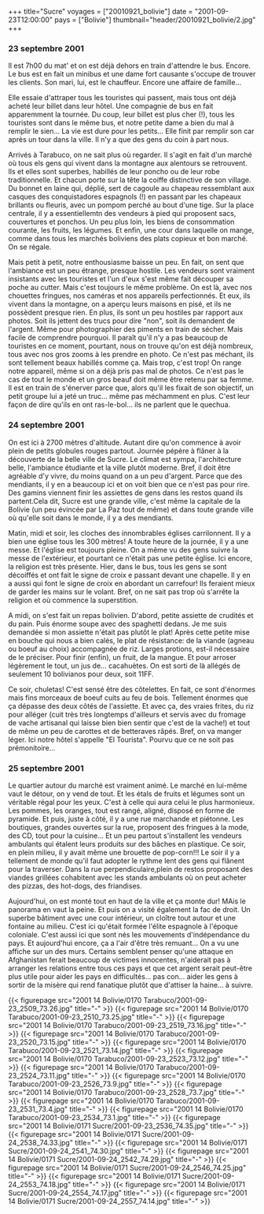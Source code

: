 +++
title="Sucre"
voyages = ["20010921_bolivie"]
date = "2001-09-23T12:00:00"
pays = ["Bolivie"]
thumbnail="header/20010921_bolivie/2.jpg"
+++
### 23 septembre 2001

Il est 7h00 du mat' et on est déjà dehors en train d'attendre le bus. Encore. 
Le bus est en fait un minibus et une dame fort causante s'occupe de trouver 
les clients. Son mari, lui, est le chauffeur. Encore une affaire de famille... 


Elle essaie d'attraper tous les touristes qui passent, mais tous ont déjà acheté 
leur billet dans leur hôtel. Une compagnie de bus en fait apparemment la tournée. 
Du coup, leur billet est plus cher (!), tous les touristes sont dans le même 
bus, et notre petite dame a bien du mal à remplir le sien... La vie est dure 
pour les petits... Elle finit par remplir son car après un tour dans la ville. 
Il n'y a que des gens du coin à part nous.

Arrivés à Tarabuco, on ne sait plus où regarder. Il s'agit en fait d'un marché 
où tous els gens qui vivent dans la montagne aux alentours se retrouvent. Ils 
et elles sont superbes, habillés de leur poncho ou de leur robe traditionnelle. 
Et chacun porte sur la tête la coiffe distinctive de son village. Du bonnet 
en laine qui, déplié, sert de cagoule au chapeau ressemblant aux casques des 
conquistadores espagnols (!) en passant par les chapeaux brillants ou fleuris, 
avec un pompom perché au bout d'une tige. Sur la place centrale, il y a essentiellemtn 
des vendeurs à pied qui proposent sacs, couvertures et ponchos. Un peu plus 
loin, les biens de consommation courante, les fruits, les légumes. Et enfin, 
une cour dans laquelle on mange, comme dans tous les marchés boliviens des plats 
copieux et bon marché. On se régale. 

Mais petit à petit, notre enthousiasme baisse un peu. En fait, on sent que 
l'ambiance est un peu étrange, presque hostile. Les vendeurs sont vraiment insistants 
avec les touristes et l'un d'eux s'est même fait découper sa poche au cutter. 
Mais c'est toujours le même problème. On est là, avec nos chouettes fringues, 
nos caméras et nos appareils perfectionnés. Et eux, ils vivent dans la montagne, 
on a aperçu leurs maisons en pisé, et ils ne possèdent presque rien. En plus, 
ils sont un peu hostiles par rapport aux photos. Soit ils jettent des trucs 
pour dire "non", soit ils demandent de l'argent. Même pour photographier des 
piments en train de sécher. Mais facile de comprendre pourquoi. Il paraît qu'il 
n'y a pas beaucoup de touristes en ce moment, pourtant, nous on trouve qu'on 
est déjà nombreux, tous avec nos gros zooms à les prendre en photo. Ce n'est 
pas méchant, ils sont tellement beaux habillés comme ça. Mais trop, c'est trop! 
On range notre appareil, même si on a déjà pris pas mal de photos. Ce n'est 
pas le cas de tout le monde et un gros beauf doit même être retenu par sa femme. 
Il est en train de s'énerver parce que, alors qu'il les fixait de son objectif, 
un petit groupe lui a jeté un truc... même pas méchamment en plus. C'est leur 
façon de dire qu'ils en ont ras-le-bol... ils ne parlent que le quechua. 

### 24 septembre 2001

On est ici à 2700 mètres d'altitude. Autant dire qu'on commence à avoir plein 
de petits globules rouges partout. Journée pépère à flâner à la découverte de 
la belle ville de Sucre. Le climat est sympa, l'architecture belle, l'ambiance 
étudiante et la ville plutôt moderne. Bref, il doit être agréable d'y vivre, 
du moins quand on a un peu d'argent. Parce que des mendiants, il y en a beaucoup 
ici et on voit bien que ce n'est pas pour rire. Des gamins viennent finir les 
assiettes de gens dans les restos quand ils partent.Cela dit, Sucre est une 
grande ville, c'est même la capitale de la Bolivie (un peu évincée par La Paz 
tout de même) et dans toute grande ville où qu'elle soit dans le monde, il y 
a des mendiants.

Matin, midi et soir, les cloches des innombrables églises carrilonnent. Il 
y a bien une église tous les 300 mètres! A toute heure de la journée, il y a 
une messe. Et l'église est toujours pleine. On a même vu des gens suivre la 
messe de l'extérieur, et pourtant ce n'était pas une petite église. Ici encore, 
la religion est très présente. Hier, dans le bus, tous les gens se sont décoiffés 
et ont fait le signe de croix e passant devant une chapelle. Il y en a aussi 
qui font le signe de croix en abordant un carrefour! Ils feraient mieux de garder 
les mains sur le volant. Bref, on ne sait pas trop où s'arrête la religion et 
où commence la superstition.

A midi, on s'est fait un repas bolivien. D'abord, petite assiette de crudités 
et du pain. Puis énorme soupe avec des spaghetti dedans. Je me suis demandée 
si mon assiette n'était pas plutôt le plat! Après cette petite mise en bouche 
qui nous a bien calés, le plat de résistance: de la viande (agneau ou boeuf 
au choix) accompagnée de riz. Larges protions, est-il nécessaire de le préciser. 
Pour finir (enfin), un fruit, de la mangue. Et pour arroser légèrement le tout, 
un jus de... cacahuètes. On est sorti de là allégés de seulement 10 bolivianos 
pour deux, soit 11FF. 

Ce soir, chuletas! C'est sensé être des côtelettes. En fait, ce sont d'énormes 
mais fins morceaux de boeuf cuits au feu de bois. Tellement énormes que ça dépasse 
des deux côtés de l'assiette. Et avec ça, des vraies frites, du riz pour alléger 
(cuit très très longtemps d'ailleurs et servis avec du fromage de vache artisanal 
qui laisse bien bien sentir que c'est de la vache!) et tout de même un peu de 
carottes et de betteraves râpés. Bref, on va manger léger. Ici notre hôtel s'appelle 
"El Tourista". Pourvu que ce ne soit pas prémonitoire...

### 25 septembre 2001

Le quartier autour du marché est vraiment animé. Le marché en lui-même vaut 
le détour, on y vend de tout. Et les étals de fruits et légumes sont un véritable 
régal pour les yeux. C'est à celle qui aura celui le plus harmonieux. Les pommes, 
les oranges, tout est rangé, aligné, disposé en forme de pyramide. Et puis, 
juste à côté, il y a une rue marchande et piétonne. Les boutiques, grandes ouvertes 
sur la rue, proposent des fringues à la mode, des CD, tout pour la cuisine... 
Et un peu partout s'installent les vendeurs ambulants qui étalent leurs produits 
sur des bâches en plastique. Ce soir, en plein milieu, il y avait même une brouette 
de pop-corn!!! Le soir il y a tellement de monde qu'il faut adopter le rythme 
lent des gens qui flânent pour la traverser. Dans la rue perpendiculaire,plein 
de restos proposant des viandes grillées cohabitent avec les stands ambulants 
où on peut acheter des pizzas, des hot-dogs, des friandises. 

Aujourd'hui, on est monté tout en haut de la ville et ça monte dur! MAis le 
panorama en vaut la peine. Et puis on a visité également la fac de droit. Un 
superbe bâtiment avec une cour intérieur, un cloître tout autour et une fontaine 
au milieu. C'est ici qu'était formée l'élite espagnole à l'époque coloniale. 
C'est aussi ici que sont nés les mouvements d'indépendance du pays. Et aujourd'hui 
encore, ça a l'air d'être très remuant... On a vu une affiche sur un des murs. 
Certains semblent penser qu'une attaque en Afghanistan ferait beaucoup de victimes 
innocentes, n'aiderait pas à arranger les relations entre tous ces pays et que 
cet argent serait peut-être plus utile pour aider les pays en difficultés... 
pas con... aider les gens à sortir de la misère qui rend fanatique plutôt que 
d'attiser la haine... à suivre.


{{< figurepage src="2001 14 Bolivie/0170 Tarabuco/2001-09-23_2509_73.26.jpg" title="-"  >}}
{{< figurepage src="2001 14 Bolivie/0170 Tarabuco/2001-09-23_2510_73.25.jpg" title="-"  >}}
{{< figurepage src="2001 14 Bolivie/0170 Tarabuco/2001-09-23_2519_73.16.jpg" title="-"  >}}
{{< figurepage src="2001 14 Bolivie/0170 Tarabuco/2001-09-23_2520_73.15.jpg" title="-"  >}}
{{< figurepage src="2001 14 Bolivie/0170 Tarabuco/2001-09-23_2521_73.14.jpg" title="-"  >}}
{{< figurepage src="2001 14 Bolivie/0170 Tarabuco/2001-09-23_2523_73.12.jpg" title="-"  >}}
{{< figurepage src="2001 14 Bolivie/0170 Tarabuco/2001-09-23_2524_73.11.jpg" title="-"  >}}
{{< figurepage src="2001 14 Bolivie/0170 Tarabuco/2001-09-23_2526_73.9.jpg" title="-"  >}}
{{< figurepage src="2001 14 Bolivie/0170 Tarabuco/2001-09-23_2528_73.7.jpg" title="-"  >}}
{{< figurepage src="2001 14 Bolivie/0170 Tarabuco/2001-09-23_2531_73.4.jpg" title="-"  >}}
{{< figurepage src="2001 14 Bolivie/0170 Tarabuco/2001-09-23_2534_73.1.jpg" title="-"  >}}
{{< figurepage src="2001 14 Bolivie/0171 Sucre/2001-09-23_2536_74.35.jpg" title="-"  >}}
{{< figurepage src="2001 14 Bolivie/0171 Sucre/2001-09-24_2538_74.33.jpg" title="-"  >}}
{{< figurepage src="2001 14 Bolivie/0171 Sucre/2001-09-24_2541_74.30.jpg" title="-"  >}}
{{< figurepage src="2001 14 Bolivie/0171 Sucre/2001-09-24_2542_74.29.jpg" title="-"  >}}
{{< figurepage src="2001 14 Bolivie/0171 Sucre/2001-09-24_2546_74.25.jpg" title="-"  >}}
{{< figurepage src="2001 14 Bolivie/0171 Sucre/2001-09-24_2553_74.18.jpg" title="-"  >}}
{{< figurepage src="2001 14 Bolivie/0171 Sucre/2001-09-24_2554_74.17.jpg" title="-"  >}}
{{< figurepage src="2001 14 Bolivie/0171 Sucre/2001-09-24_2557_74.14.jpg" title="-"  >}}


